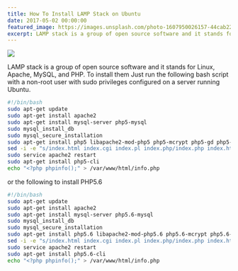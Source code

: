 ```yaml
---
title: How To Install LAMP Stack on Ubuntu
date: 2017-05-02 00:00:00
featured_image: https://images.unsplash.com/photo-1607950026157-44cab229b733?q=5
excerpt: LAMP stack is a group of open source software and it stands for Linux, Apache, MySQL, and PHP. To install them Just run the following bash script with a non-root user with sudo privileges configured on a server running Ubuntu.
---
```


![](https://images.unsplash.com/photo-1607950026157-44cab229b733?q=5)

LAMP stack is a group of open source software and it stands for Linux, Apache, MySQL, and PHP. To install them Just run the following bash script with a non-root user with sudo privileges configured on a server running Ubuntu.


```bash
#!/bin/bash
sudo apt-get update
sudo apt-get install apache2
sudo apt-get install mysql-server php5-mysql
sudo mysql_install_db
sudo mysql_secure_installation
sudo apt-get install php5 libapache2-mod-php5 php5-mcrypt php5-gd php5-curl php5-cli
sed -i -e "s/index.html index.cgi index.pl index.php/index.php index.html index.cgi index.pl/" /etc/apache2/mods-enabled/dir.conf
sudo service apache2 restart
sudo apt-get install php5-cli
echo "<?php phpinfo();" > /var/www/html/info.php
```

or the following to install PHP5.6

```bash
#!/bin/bash
sudo apt-get update
sudo apt-get install apache2
sudo apt-get install mysql-server php5.6-mysql
sudo mysql_install_db
sudo mysql_secure_installation
sudo apt-get install php5.6 libapache2-mod-php5.6 php5.6-mcrypt php5.6-gd php5.6-curl php5.6-cli
sed -i -e "s/index.html index.cgi index.pl index.php/index.php index.html index.cgi index.pl/" /etc/apache2/mods-enabled/dir.conf
sudo service apache2 restart
sudo apt-get install php5.6-cli
echo "<?php phpinfo();" > /var/www/html/info.php
```
